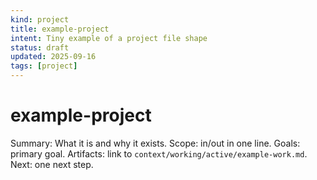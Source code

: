 ```yaml
---
kind: project
title: example-project
intent: Tiny example of a project file shape
status: draft
updated: 2025-09-16
tags: [project]
---
```


# example-project

Summary: What it is and why it exists.
Scope: in/out in one line.
Goals: primary goal.
Artifacts: link to `context/working/active/example-work.md`.
Next: one next step.

